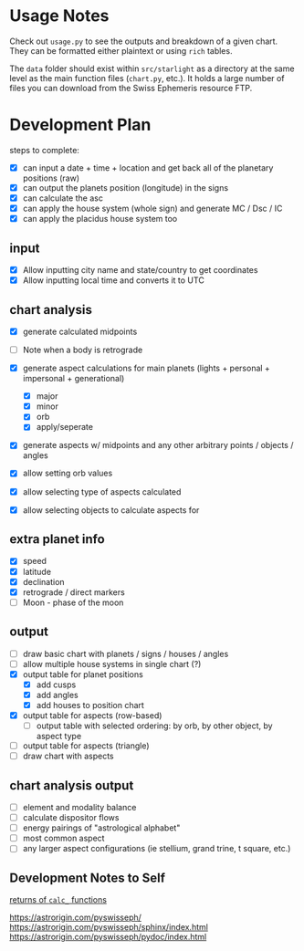 # Usage Notes

Check out `usage.py` to see the outputs and breakdown of a given chart. 
They can be formatted either plaintext or using `rich` tables.

The `data` folder should exist within `src/starlight` as a directory at the same level as the main function files (`chart.py`, etc.). It holds a large number of files you can download from the Swiss Ephemeris resource FTP.

# Development Plan

steps to complete:

- [x] can input a date + time + location and get back all of the planetary positions (raw)
- [x] can output the planets position (longitude) in the signs
- [x] can calculate the asc
- [x] can apply the house system (whole sign) and generate MC / Dsc / IC
- [x] can apply the placidus house system too

## input
- [x] Allow inputting city name and state/country to get coordinates
- [x] Allow inputting local time and converts it to UTC

## chart analysis

- [x] generate calculated midpoints
- [ ] Note when a body is retrograde
- [x] generate aspect calculations for main planets (lights + personal + impersonal + generational)
  - [x] major
  - [x] minor
  - [x] orb
  - [x] apply/seperate
- [x] generate aspects w/ midpoints and any other arbitrary points / objects / angles

- [x] allow setting orb values
- [x] allow selecting type of aspects calculated
- [x] allow selecting objects to calculate aspects for

## extra planet info

- [x] speed
- [x] latitude
- [x] declination
- [x] retrograde / direct markers
- [ ] Moon - phase of the moon

## output

- [ ] draw basic chart with planets / signs / houses / angles
- [ ] allow multiple house systems in single chart (?)
- [x] output table for planet positions
  - [x] add cusps
  - [x] add angles
  - [x] add houses to position chart
- [x] output table for aspects (row-based)
  - [ ] output table with selected ordering: by orb, by other object, by aspect type
- [ ] output table for aspects (triangle)
- [ ] draw chart with aspects

## chart analysis output

- [ ] element and modality balance
- [ ] calculate dispositor flows
- [ ] energy pairings of "astrological alphabet"
- [ ] most common aspect
- [ ] any larger aspect configurations (ie stellium, grand trine, t square, etc.)

## Development Notes to Self

[returns of `calc_` functions](https://astrorigin.com/pyswisseph/sphinx/programmers_manual/planetary_positions/position_and_speed.html)

https://astrorigin.com/pyswisseph/
https://astrorigin.com/pyswisseph/sphinx/index.html
https://astrorigin.com/pyswisseph/pydoc/index.html

